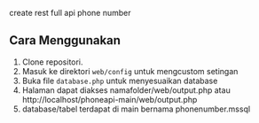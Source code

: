 create rest full api phone number

## Cara Menggunakan

1. Clone repositori.
2. Masuk ke direktori `web/config` untuk mengcustom setingan
3. Buka file `database.php`  untuk menyesuaikan database
4. Halaman dapat diakses namafolder/web/output.php atau http://localhost/phoneapi-main/web/output.php
5. database/tabel  terdapat di main bernama phonenumber.mssql
